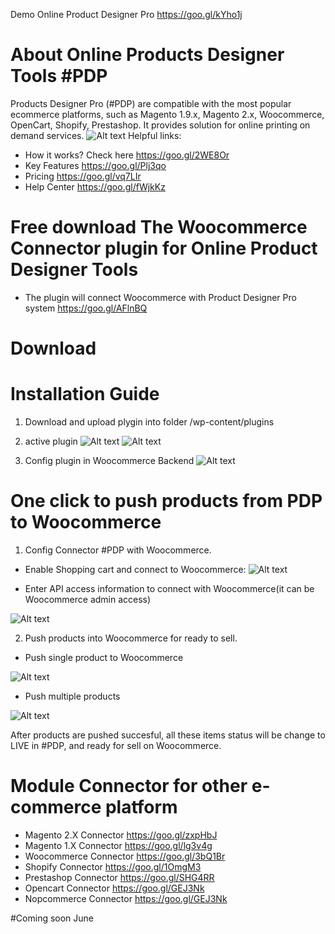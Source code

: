 Demo Online Product Designer Pro https://goo.gl/kYho1j 
# About Online Products Designer Tools #PDP
Products Designer Pro (#PDP) are compatible with the most popular ecommerce platforms, such as Magento 1.9.x, Magento 2.x, Woocommerce, OpenCart, Shopify, Prestashop. It provides solution for online printing on demand services.
![Alt text](https://productsdesignerpro.com/wp-content/uploads/2016/08/mockup-on-ipad.jpg "Push multiple products") 
Helpful links:
- How it works? Check here https://goo.gl/2WE8Or
- Key Features  https://goo.gl/Plj3qo
- Pricing https://goo.gl/vq7LIr
- Help Center https://goo.gl/fWjkKz

# Free download The Woocommerce Connector plugin for Online Product Designer Tools 
- The plugin will connect Woocommerce with Product Designer Pro system https://goo.gl/AFlnBQ

# Download

# Installation Guide

1. Download and upload plygin into folder /wp-content/plugins

2. active plugin 
![Alt text](http://prntscr.com/fulbvw)
![Alt text](http://prntscr.com/fulc32)

3. Config plugin in Woocommerce Backend
![Alt text](http://prntscr.com/ful7y9)

# One click to push products from PDP to Woocommerce

1. Config Connector #PDP with Woocommerce.  
- Enable Shopping cart and connect to Woocommerce:
![Alt text](http://image.prntscr.com/image/d590b720a652453da0851ae3d8770309.png "Enable Shopping Cart") 

- Enter API access information to connect with Woocommerce(it can be Woocommerce admin access)

![Alt text](http://prntscr.com/fulcae)

2. Push products into Woocommerce for ready to sell.

- Push single product to Woocommerce

![Alt text](http://prntscr.com/fulcx8)

- Push multiple products

![Alt text](http://prntscr.com/fuld7z)

After products are pushed succesful, all these items status will be change to LIVE in #PDP, and ready for sell on Woocommerce.


# Module Connector for other e-commerce platform

- Magento 2.X Connector https://goo.gl/zxpHbJ
- Magento 1.X Connector https://goo.gl/lg3v4g
- Woocommerce Connector https://goo.gl/3bQ1Br
- Shopify Connector https://goo.gl/1OmgM3
- Prestashop Connector https://goo.gl/SHG4RR
- Opencart Connector https://goo.gl/GEJ3Nk
- Nopcommerce Connector https://goo.gl/GEJ3Nk

#Coming soon June
